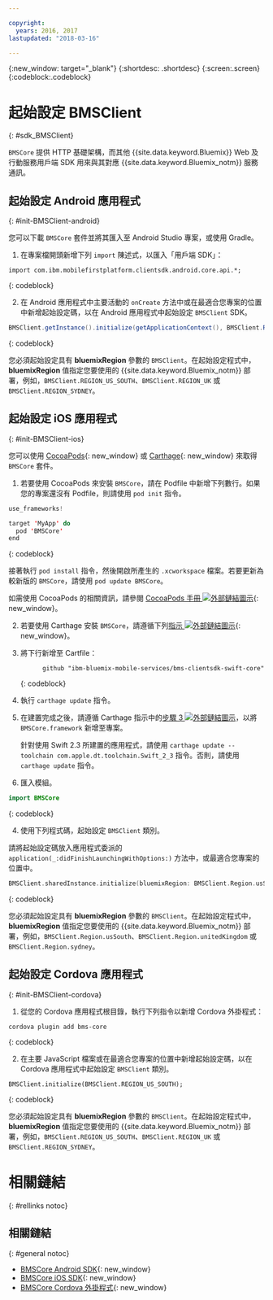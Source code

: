 ```yaml
---

copyright:
  years: 2016, 2017
lastupdated: "2018-03-16"

---
```

{:new_window: target="_blank"}
{:shortdesc: .shortdesc}
{:screen:.screen}
{:codeblock:.codeblock}

# 起始設定 BMSClient
{: #sdk_BMSClient}

`BMSCore` 提供 HTTP 基礎架構，而其他 {{site.data.keyword.Bluemix}} Web 及行動服務用戶端 SDK 用來與其對應 {{site.data.keyword.Bluemix_notm}} 服務通訊。


## 起始設定 Android 應用程式
{: #init-BMSClient-android}

您可以下載 `BMSCore` 套件並將其匯入至 Android Studio 專案，或使用 Gradle。

1. 在專案檔開頭新增下列 `import` 陳述式，以匯入「用戶端 SDK」：

  ```
  import com.ibm.mobilefirstplatform.clientsdk.android.core.api.*;
  ```
  {: codeblock}

2. 在 Android 應用程式中主要活動的 `onCreate` 方法中或在最適合您專案的位置中新增起始設定碼，以在 Android 應用程式中起始設定 `BMSClient` SDK。

  ```Java
  BMSClient.getInstance().initialize(getApplicationContext(), BMSClient.REGION_US_SOUTH); // Make sure that you point to your region
  ```
  {: codeblock}

  您必須起始設定具有 **bluemixRegion** 參數的 `BMSClient`。在起始設定程式中，**bluemixRegion** 值指定您要使用的 {{site.data.keyword.Bluemix_notm}} 部署，例如，`BMSClient.REGION_US_SOUTH`、`BMSClient.REGION_UK` 或 `BMSClient.REGION_SYDNEY`。


## 起始設定 iOS 應用程式
{: #init-BMSClient-ios}

您可以使用 [CocoaPods](https://cocoapods.org){: new_window} 或 [Carthage](https://github.com/Carthage/Carthage){: new_window} 來取得 `BMSCore` 套件。

1. 若要使用 CocoaPods 來安裝 `BMSCore`，請在 Podfile 中新增下列數行。如果您的專案還沒有 Podfile，則請使用 `pod init` 指令。

  ```Swift
  use_frameworks!

  target 'MyApp' do
    pod 'BMSCore'
  end
  ```
  {: codeblock}

  接著執行 `pod install` 指令，然後開啟所產生的 `.xcworkspace` 檔案。若要更新為較新版的 `BMSCore`，請使用 `pod update BMSCore`。

  如需使用 CocoaPods 的相關資訊，請參閱 [CocoaPods 手冊 ![外部鏈結圖示](../../icons/launch-glyph.svg "外部鏈結圖示")](https://guides.cocoapods.org/using/index.html){: new_window}。

2. 若要使用 Carthage 安裝 `BMSCore`，請遵循下列[指示 ![外部鏈結圖示](../../icons/launch-glyph.svg "外部鏈結圖示")](https://github.com/Carthage/Carthage#getting-started){: new_window}。

  1. 將下行新增至 Cartfile：

      ```
            github "ibm-bluemix-mobile-services/bms-clientsdk-swift-core"
      ```
      {: codeblock}

  2. 執行 `carthage update` 指令。

  3. 在建置完成之後，請遵循 Carthage 指示中的[步驟 3 ![外部鏈結圖示](../../icons/launch-glyph.svg "外部鏈結圖示")](https://github.com/Carthage/Carthage#getting-started)，以將 `BMSCore.framework` 新增至專案。

      針對使用 Swift 2.3 所建置的應用程式，請使用 `carthage update --toolchain com.apple.dt.toolchain.Swift_2_3` 指令。否則，請使用 `carthage update` 指令。

3. 匯入模組。

  ```Swift
  import BMSCore
  ```
  {: codeblock}

4. 使用下列程式碼，起始設定 `BMSClient` 類別。

  請將起始設定碼放入應用程式委派的 `application(_:didFinishLaunchingWithOptions:)` 方法中，或最適合您專案的位置中。

  ```Swift
  BMSClient.sharedInstance.initialize(bluemixRegion: BMSClient.Region.usSouth) // Make sure that you point to your region
  ```
  {: codeblock}

  您必須起始設定具有 **bluemixRegion** 參數的 `BMSClient`。在起始設定程式中，**bluemixRegion** 值指定您要使用的 {{site.data.keyword.Bluemix_notm}} 部署，例如，`BMSClient.Region.usSouth`、`BMSClient.Region.unitedKingdom` 或 `BMSClient.Region.sydney`。


## 起始設定 Cordova 應用程式
{: #init-BMSClient-cordova}

1. 從您的 Cordova 應用程式根目錄，執行下列指令以新增 Cordova 外掛程式：

  ```
  cordova plugin add bms-core
  ```
  {: codeblock}

2. 在主要 JavaScript 檔案或在最適合您專案的位置中新增起始設定碼，以在 Cordova 應用程式中起始設定 `BMSClient` 類別。

  ```
  BMSClient.initialize(BMSClient.REGION_US_SOUTH);
  ```
  {: codeblock}

  您必須起始設定具有 **bluemixRegion** 參數的 `BMSClient`。在起始設定程式中，**bluemixRegion** 值指定您要使用的 {{site.data.keyword.Bluemix_notm}} 部署，例如，`BMSClient.REGION_US_SOUTH`、`BMSClient.REGION_UK` 或 `BMSClient.REGION_SYDNEY`。


# 相關鏈結
{: #rellinks notoc}

## 相關鏈結
{: #general notoc}

* [BMSCore Android SDK](https://github.com/ibm-bluemix-mobile-services/bms-clientsdk-android-core){: new_window}
* [BMSCore iOS SDK](https://github.com/ibm-bluemix-mobile-services/bms-clientsdk-swift-core){: new_window}
* [BMSCore Cordova 外掛程式](https://github.com/ibm-bluemix-mobile-services/bms-clientsdk-cordova-plugin-core){: new_window}
